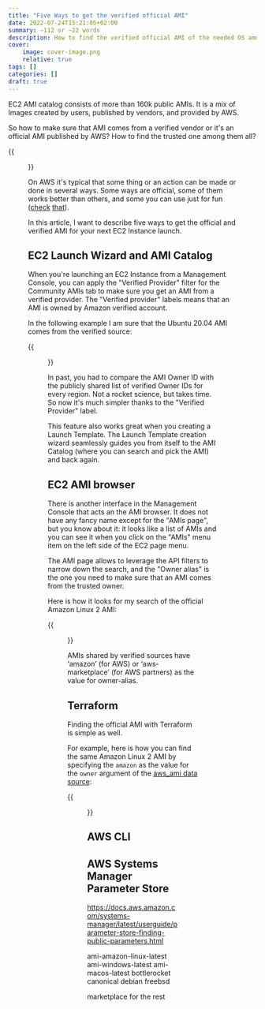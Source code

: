 ```yaml
---
title: "Five Ways to get the verified official AMI"
date: 2022-07-24T15:21:05+02:00
summary: ~112 or ~22 words
description: How to find the verified official AMI of the needed OS among thousands available in AWS ~112 or ~22 words
cover:
    image: cover-image.png
    relative: true
tags: []
categories: []
draft: true
---
```


EC2 AMI catalog consists of more than 160k public AMIs. It is a mix of Images created by users, published by vendors, and provided by AWS.

So how to make sure that AMI comes from a verified vendor or it's an official AMI published by AWS? How to find the trusted one among them all?

{{<figure src="who-is-ami-owner.png" caption="Find the ~~Waldo~~ verified AMI owner">}}

On AWS it's typical that some thing or an action can be made or done in several ways. Some ways are official, some of them works better than others, and some you can use just for fun ([check](https://www.lastweekinaws.com/blog/the-17-ways-to-run-containers-on-aws/) [that](https://www.lastweekinaws.com/blog/17-more-ways-to-run-containers-on-aws/)).

In this article, I want to describe five ways to get the official and verified AMI for your next EC2 Instance launch.

## EC2 Launch Wizard and AMI Catalog

When you're launching an EC2 Instance from a Management Console, you can apply the "Verified Provider" filter for the Community AMIs tab to make sure you get an AMI from a verified provider. The "Verified provider" labels means that an AMI is owned by Amazon verified account.

In the following example I am sure that the Ubuntu 20.04 AMI comes from the verified source:

{{<figure src="verified-ami-in-ami-catalog.png" caption="Verified AMI in the AMI Catalog">}}

In past, you had to compare the AMI Owner ID with the publicly shared list of verified Owner IDs for every region. Not a rocket science, but takes time. So now it's much simpler thanks to the "Verified Provider" label.

This feature also works great when you creating a Launch Template. The Launch Template creation wizard seamlessly guides you from itself to the AMI Catalog (where you can search and pick the AMI) and back again.

## EC2 AMI browser

There is another interface in the Management Console that acts an the AMI browser. It does not have any fancy name except for the "AMIs page", but you know about it: it looks like a list of AMIs and you can see it when you click on the "AMIs" menu item on the left side of the EC2 page menu.

The AMI page allows to leverage the API filters to narrow down the search, and the "Owner alias" is the one you need to make sure that an AMI comes from the trusted owner.

Here is how it looks for my search of the official Amazon Linux 2 AMI:

{{<figure src="verified-amazon-linux-2-ami-in-ami-browser-ec2-console.png" caption="Official Amazon Linux 2 AMI">}}

AMIs shared by verified sources have ‘amazon’ (for AWS) or ‘aws-marketplace’ (for AWS partners) as the value for owner-alias.

## Terraform

Finding the official AMI with Terraform is simple as well. 

For example, here is how you can find the same Amazon Linux 2 AMI by specifying the `amazon` as the value for the `owner` argument of the [aws_ami data source](https://registry.terraform.io/providers/hashicorp/aws/latest/docs/data-sources/ami):

{{<figure src="verified-official-amazon-linux-2-ami-terraform-datasource.png" caption="Finding the official Amazon Linux 2 AMI with Terraform">}}


## AWS CLI

## AWS Systems Manager Parameter Store

https://docs.aws.amazon.com/systems-manager/latest/userguide/parameter-store-finding-public-parameters.html



ami-amazon-linux-latest
ami-windows-latest
ami-macos-latest
bottlerocket
canonical
debian
freebsd

marketplace for the rest